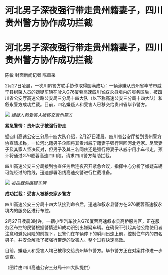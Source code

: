 # 河北男子深夜强行带走贵州籍妻子，四川贵州警方协作成功拦截

# 河北男子深夜强行带走贵州籍妻子，四川贵州警方协作成功拦截

陈敏 封面新闻记者 陈章采

2月27日凌晨，一次川黔警方联手协作取得圆满成功：一辆涉嫌从贵州省毕节市威宁县绑架人员的嫌疑车辆在驶入G76厦蓉高速四川省叙永县境内的服务区后，被四川省公安厅高速公路公安局三分局十四大队（以下称高速公安三分局十四大队）和叙永警方成功拦截。目前，四名嫌疑人和受害人已移交给贵州省毕节警方。

![](https://inews.gtimg.com/om_bt/OfpBDNE4rdTbfoktTVJ5Fgk0lTbXSmreoggp6g956bXI0AA/1000)
_嫌疑人和受害人被移交贵州警方_

**紧急警情：贵州女子被强行带走**

据四川高速公安三分局十四大队介绍，2月27日凌晨，四川省公安厅接到贵州警方协查请求称，一位河北籍男子企图将其贵州威宁籍妻子强行带回河北老家。尽管妻子及其家人坚决反对，但男子及其三名同伙还是强行将妻子从威宁用小车带走，预计将通过G76厦蓉高速四川段。请求四川警方帮助拦截。

四川高速公安三分局接到协查任务后连夜召开紧急会议，指挥中心分析了嫌疑车辆可能经过的路线，迅速部署沿线高速交警进行拦截准备。

![](https://inews.gtimg.com/om_bt/OXQR06ANeD_jIaMGkv53brTlhSgAL7w3i8mrUZEiwkrWAAA/1000)
_被拦截的嫌疑车辆_

**成功拦截：受害人被移交家乡警方**

四川高速公安三分局十四大队接到命令后，迅速和叙永县警方在G76厦蓉高速叙永境内的服务区进行布控。

2月27日凌晨3时许，一辆小型汽车驶入G76厦蓉高速叙永县高桥服务区，正在服务区布控的民警根据警情通知成功识别出嫌疑车辆。在确保不引起其他公路使用者注意和避免风险的前提下，民警们在车辆停下的瞬间迅速上前，控制住车内的四名男子，并安全解救了被强行带走的受害人。整个过程快速高效。

目前，嫌疑人和受害人均已被移交给贵州毕节警方。毕节警方正在对案件作进一步调查。

（图片由四川高速公安三分局十四大队提供）

